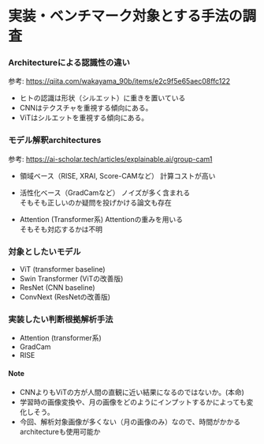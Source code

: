 # 実装・ベンチマーク対象とする手法の調査

### Architectureによる認識性の違い
参考: https://qiita.com/wakayama_90b/items/e2c9f5e65aec08ffc122  
* ヒトの認識は形状（シルエット）に重きを置いている
* CNNはテクスチャを重視する傾向にある。
* ViTはシルエットを重視する傾向にある。

### モデル解釈architectures
参考: https://ai-scholar.tech/articles/explainable.ai/group-cam1
* 領域ベース（RISE, XRAI, Score-CAMなど）
計算コストが高い  

* 活性化ベース（GradCamなど）
ノイズが多く含まれる  
そもそも正しいのか疑問を投げかける論文も存在

* Attention (Transformer系)
Attentionの重みを用いる  
そもそも対応するかは不明  

### 対象としたいモデル
* ViT (transformer baseline)
* Swin Transformer (ViTの改善版)
* ResNet (CNN baseline)
* ConvNext (ResNetの改善版)

### 実装したい判断根拠解析手法
* Attention (transformer系)
* GradCam
* RISE

#### Note
* CNNよりもViTの方が人間の直観に近い結果になるのではないか。(本命)
* 学習時の画像変換や、月の画像をどのようにインプットするかによっても変化しそう。
* 今回、解析対象画像が多くない（月の画像のみ）なので、時間がかかるarchitectureも使用可能か
